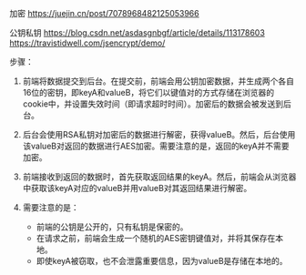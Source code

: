加密
  https://juejin.cn/post/7078968482125053966

公钥私钥
  https://blog.csdn.net/asdasgnbgf/article/details/113178603
  https://travistidwell.com/jsencrypt/demo/

步骤：

  1. 前端将数据提交到后台。在提交前，前端会用公钥加密数据，并生成两个各自16位的密钥，即keyA和valueB，将它们以键值对的方式存储在浏览器的cookie中，并设置失效时间（即请求超时时间）。加密后的数据会被发送到后台。

  2. 后台会使用RSA私钥对加密后的数据进行解密，获得valueB。然后，后台使用该valueB对返回的数据进行AES加密。需要注意的是，返回的keyA并不需要加密。

  3. 前端接收到返回的数据时，首先获取返回结果的keyA。然后，前端会从浏览器中获取该keyA对应的valueB并用valueB对其返回结果进行解密。

  4. 需要注意的是：
      - 前端的公钥是公开的，只有私钥是保密的。
      - 在请求之前，前端会生成一个随机的AES密钥键值对，并将其保存在本地。
      - 即使keyA被窃取，也不会泄露重要信息，因为valueB是存储在本地的。